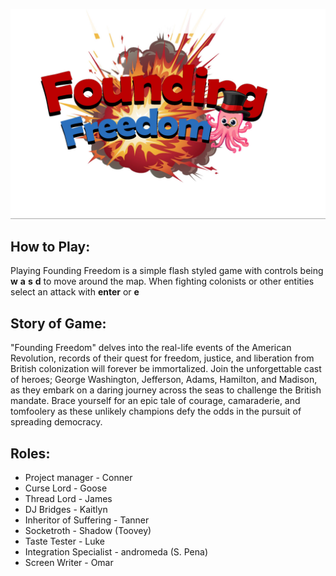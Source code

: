 ![Founding Freedom Logo](FinalFinalLogo.jpg)

## How to Play:

Playing Founding Freedom is a simple flash styled game with controls being **w** **a** **s** **d** to move around the map. When fighting colonists or other entities select an attack with **enter** or **e**

## Story of Game:

"Founding Freedom" delves into the real-life events of the American Revolution, records of their quest for freedom, justice, and liberation from British colonization will forever be immortalized. Join the unforgettable cast of heroes; George Washington, Jefferson, Adams, Hamilton, and Madison, as they embark on a daring journey across the seas to challenge the British mandate. Brace yourself for an epic tale of courage, camaraderie, and tomfoolery as these unlikely champions defy the odds in the pursuit of spreading democracy.

## Roles:
* Project manager - Conner
* Curse Lord - Goose
* Thread Lord - James
* DJ Bridges - Kaitlyn
* Inheritor of Suffering - Tanner
* Socketroth - Shadow (Toovey)
* Taste Tester - Luke
* Integration Specialist - andromeda (S. Pena)
* Screen Writer - Omar

